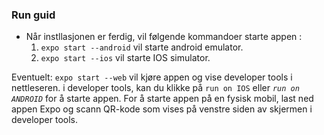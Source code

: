 ### Run guid
* Når instllasjonen er ferdig, vil følgende kommandoer starte appen :
  1. `expo start --android` vil starte android emulator.
    2. `expo start --ios` vil starte IOS simulator.


Eventuelt: `expo start --web` vil kjøre appen og vise developer tools i nettleseren. i developer tools, kan du klikke på `run on IOS` eller _`run on ANDROID`_ for å starte appen. For å starte appen på en fysisk mobil, last ned appen Expo og scann QR-kode som vises på venstre siden av skjermen i developer tools.
